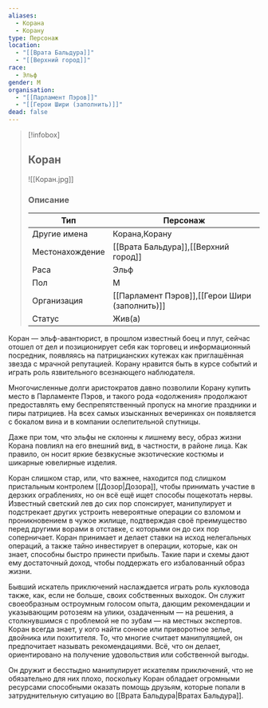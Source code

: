 ```yaml
---
aliases:
  - Корана
  - Корану
type: Персонаж
location:
  - "[[Врата Бальдура]]"
  - "[[Верхний город]]"
race:
  - Эльф
gender: М
organisation:
  - "[[Парламент Пэров]]"
  - "[[Герои Шири (заполнить)]]"
dead: false
---
```


> [!infobox]
> 
> ## Коран
> 
> ![[Коран.jpg]]
> 
> ### Описание
> 
> | Тип | Персонаж |
> | --- | --- |
> | Другие имена| Корана,Корану |
> | Местонахождение | [[Врата Бальдура]],[[Верхний город]] |
> | Раса | Эльф |
> | Пол | М |
> | Организация | [[Парламент Пэров]],[[Герои Шири (заполнить)]] |
> | Статус | Жив(а) |

Коран — эльф-авантюрист, в прошлом известный боец и плут, сейчас отошел от дел и позиционирует себя как торговец и информационный посредник, появляясь на патрицианских кутежах как приглашённая звезда с мрачной репутацией. Корану нравится быть в курсе событий и играть роль язвительного всезнающего наблюдателя.
 
Многочисленные долги аристократов давно позволили Корану купить место в Парламенте Пэров, и такого рода «одолжения» продолжают предоставлять ему беспрепятственный пропуск на многие праздники и пиры патрициев. На всех самых изысканных вечеринках он появляется с бокалом вина и в компании ослепительной спутницы.
 
Даже при том, что эльфы не склонны к лишнему весу, образ жизни Корана повлиял на его внешний вид, в частности, в районе лица. Как правило, он носит яркие безвкусные экзотические костюмы и шикарные ювелирные изделия.
 
Коран слишком стар, или, что важнее, находится под слишком пристальным контролем [[Дозор|Дозора]], чтобы принимать участие в дерзких ограблениях, но он всё ещё ищет способы пощекотать нервы. Известный светский лев до сих пор спонсирует, манипулирует и подстрекает других устроить невероятные операции со взломом и проникновением в чужое жилище, подтверждая своё преимущество перед другими ворами в отставке, с которыми он до сих пор соперничает. Коран принимает и делает ставки на исход нелегальных операций, а также тайно инвестирует в операции, которые, как он знает, способны быстро принести прибыль. Такие пари и схемы дают ему достаточный доход, чтобы поддержать его избалованный образ жизни.
 
Бывший искатель приключений наслаждается играть роль кукловода также, как, если не больше, своих собственных выходок. Он служит своеобразным остроумным голосом опыта, дающим рекомендации и указывающим ротозеям на улики, озадаченным — на решения, а столкнувшимся с проблемой не по зубам — на местных экспертов. Коран всегда знает, у кого найти сонное или приворотное зелье, двойника или похитителя. То, что многие считает манипуляцией, он предпочитает называть рекомендациями. Всё, что он делает, ориентировано на получение удовольствия или собственной выгоды.
 
Он дружит и бесстыдно манипулирует искателям приключений, что не обязательно для них плохо, поскольку Коран обладает огромными ресурсами способными оказать помощь друзьям, которые попали в затруднительную ситуацию во [[Врата Бальдура|Вратах Бальдура]].